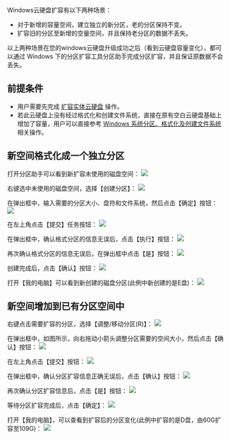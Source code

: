Windows云硬盘扩容有以下两种场景：

- 对于新增的容量空间，建立独立的新分区，老的分区保持不变。
- 扩容旧的分区至新增的空量空间，并且保持老分区的数据不丢失。

以上两种场景在您的windows云硬盘升级成功之后（看到云硬盘容量变化），都可以通过 Windows 下的分区扩容工具分区助手完成分区扩容，并且保证原数据不会丢失。

## 前提条件
- 用户需要先完成 [扩容实体云硬盘](/doc/product/362/5747) 操作。
- 若此云硬盘上没有经过格式化和创建文件系统，直接在原有空白云硬盘基础上增加了容量，用户可以直接参考 [Windows 系统分区、格式化及创建文件系统](https://www.qcloud.com/document/product/362/6734
)相关操作。

## 新空间格式化成一个独立分区
打开分区助手可以看到新扩容未使用的磁盘空间：
![](//mccdn.qcloud.com/static/img/8bb1180fb58f1dba376084eca29502e7/image.png)

右键选中未使用的磁盘空间，选择【创建分区】：
![](//mccdn.qcloud.com/static/img/2c9c621debf86e7ae91e55fdf42216fe/image.png)

在弹出框中，输入需要的分区大小、盘符和文件系统，然后点击【确定】按钮：
![](//mccdn.qcloud.com/static/img/2279a58dff1ecf399f53a660f46612f8/image.png)

在左上角点击【提交】任务按钮：
![](//mccdn.qcloud.com/static/img/e406a9ab0a907fc9f33708beaad45feb/image.png)

在弹出框中，确认格式分区的信息无误后，点击【执行】按钮：
![](//mccdn.qcloud.com/static/img/0eb80f57d7ade8eec8b86b9bc82a8f92/image.png)

再次确认格式分区的信息无误后，在弹出框中点击【是】按钮：
![](//mccdn.qcloud.com/static/img/b31c86dcc8e38644a8fe5835d2f676f5/image.png)

创建完成后，点击【确认】按钮：
![](//mccdn.qcloud.com/static/img/f424d22f58089ecf0712173484008945/image.png)

打开【我的电脑】可以看到新创建的磁盘分区(此例中新创建的是E盘)：
![](//mccdn.qcloud.com/static/img/f53c99dd35ec9f9af00eb2d1960522ef/image.png)

## 新空间增加到已有分区空间中
右键点击需要扩容的分区，选择【调整/移动分区(R)】：
![](//mccdn.qcloud.com/static/img/aacac81271ba88f35ea0dd6e25314977/image.png)

在弹出框中，如图所示，向右拖动小箭头调整分区需要的空间大小，然后点击【确认】按钮：
![](//mccdn.qcloud.com/static/img/d548f0c5f75f9171612581c77cad072b/image.png)

在左上角点击【提交】按钮：
![](//mccdn.qcloud.com/static/img/0b4e4e270c6b1e9ab43a747553119746/image.png)

在弹出框中，确认分区扩容信息正确无误后，点击【确认】按钮：
![](//mccdn.qcloud.com/static/img/aab479952f267a19585c789a9511cd84/image.png)

再次确认分区扩容信息后，点击【是】按钮：
![](//mccdn.qcloud.com/static/img/d9c99392f4542bebc1087f9d6790e722/image.png)

等待分区扩容完成后，点击【确定】：
![](//mccdn.qcloud.com/static/img/b06ca48c96f5c2230077b9e3430b779a/image.png)

打开【我的电脑】，可以查看到扩容后的分区变化(此例中扩容的是D盘，由60G扩容至109G)：
![](//mccdn.qcloud.com/static/img/cfb207b4364adc4e59cea68ad700271b/image.png)
